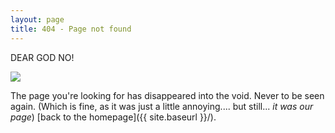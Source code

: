 ```yaml
---
layout: page
title: 404 - Page not found
---
```


DEAR GOD NO!

<!-- Image of me freaking the fuck out -->
<img src="{{ site.baseurl }}/images/404x1.png" />

The page you're looking for has disappeared into the void. Never to be seen again. (Which is fine, as it was just a little annoying.... but still... *it was our page*) [back to the homepage]({{ site.baseurl }}/).
